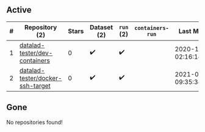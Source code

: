 ## Active
| # | Repository (2) | Stars | Dataset (2) | `run` (2) | `containers-run` | Last Modified |
| --- | --- | --- | --- | --- | --- | --- |
| 1 | [datalad-tester/dev-containers](https://github.com/datalad-tester/dev-containers) | 0 | :heavy_check_mark: | :heavy_check_mark: |  | 2020-10-22 02:16:14+00:00 |
| 2 | [datalad-tester/docker-ssh-target](https://github.com/datalad-tester/docker-ssh-target) | 0 | :heavy_check_mark: | :heavy_check_mark: |  | 2021-09-24 09:35:34+00:00 |

## Gone
No repositories found!
